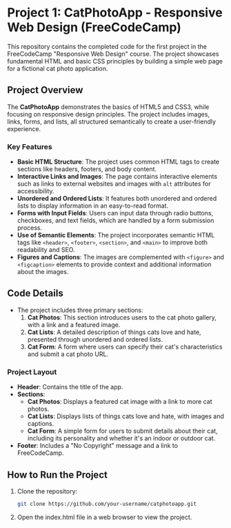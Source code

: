 # Project 1: CatPhotoApp - Responsive Web Design (FreeCodeCamp)

This repository contains the completed code for the first project in the FreeCodeCamp "Responsive Web Design" course. The project showcases fundamental HTML and basic CSS principles by building a simple web page for a fictional cat photo application.

## Project Overview

The **CatPhotoApp** demonstrates the basics of HTML5 and CSS3, while focusing on responsive design principles. The project includes images, links, forms, and lists, all structured semantically to create a user-friendly experience.

### Key Features

- **Basic HTML Structure**: The project uses common HTML tags to create sections like headers, footers, and body content.
- **Interactive Links and Images**: The page contains interactive elements such as links to external websites and images with `alt` attributes for accessibility.
- **Unordered and Ordered Lists**: It features both unordered and ordered lists to display information in an easy-to-read format.
- **Forms with Input Fields**: Users can input data through radio buttons, checkboxes, and text fields, which are handled by a form submission process.
- **Use of Semantic Elements**: The project incorporates semantic HTML tags like `<header>`, `<footer>`, `<section>`, and `<main>` to improve both readability and SEO.
- **Figures and Captions**: The images are complemented with `<figure>` and `<figcaption>` elements to provide context and additional information about the images.
  
## Code Details

- The project includes three primary sections:
  1. **Cat Photos**: This section introduces users to the cat photo gallery, with a link and a featured image.
  2. **Cat Lists**: A detailed description of things cats love and hate, presented through unordered and ordered lists.
  3. **Cat Form**: A form where users can specify their cat's characteristics and submit a cat photo URL.

### Project Layout

- **Header**: Contains the title of the app.
- **Sections**:
  - **Cat Photos**: Displays a featured cat image with a link to more cat photos.
  - **Cat Lists**: Displays lists of things cats love and hate, with images and captions.
  - **Cat Form**: A simple form for users to submit details about their cat, including its personality and whether it's an indoor or outdoor cat.
- **Footer**: Includes a "No Copyright" message and a link to FreeCodeCamp.

## How to Run the Project

1. Clone the repository:
   ```bash
   git clone https://github.com/your-username/catphotoapp.git
2. Open the index.html file in a web browser to view the project.

   
